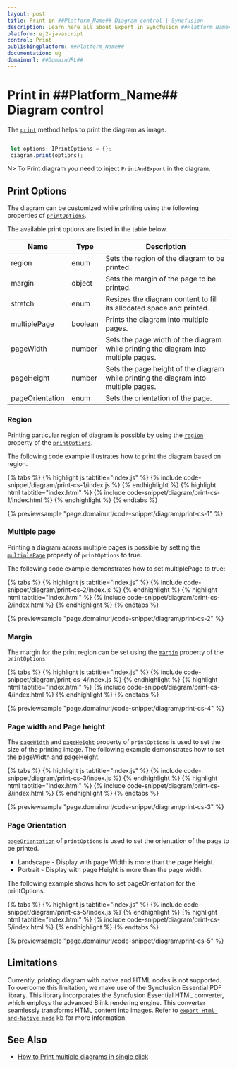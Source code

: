 ```yaml
---
layout: post
title: Print in ##Platform_Name## Diagram control | Syncfusion
description: Learn here all about Export in Syncfusion ##Platform_Name## Diagram control of Syncfusion Essential JS 2 and more.
platform: ej2-javascript
control: Print 
publishingplatform: ##Platform_Name##
documentation: ug
domainurl: ##DomainURL##
---
```


# Print in ##Platform_Name## Diagram control

The [`print`](../api/diagram#print) method helps to print the diagram as image.

```JavaScript

 let options: IPrintOptions = {};
 diagram.print(options);

```
N> To Print diagram you need to inject `PrintAndExport` in the diagram.

## Print Options

The diagram can be customized while printing using the following properties of [`printOptions`](../api/diagram/iPrintOptions/).

The available print options are listed in the table below.

| Name | Type | Description|
|-------- | -------- | -------- |
| region | enum | Sets the region of the diagram to be printed. |
| margin | object | Sets the margin of the page to be printed. |
| stretch| enum | Resizes the diagram content to fill its allocated space and printed.|
| multiplePage | boolean | Prints the diagram into multiple pages. |
| pageWidth | number | Sets the page width of the diagram while printing the diagram into multiple pages. |
| pageHeight| number | Sets the page height of the diagram while printing the diagram into multiple pages.|
| pageOrientation | enum | Sets the orientation of the page. |

### Region

Printing particular region of diagram is possible by using the [`region`](../api/diagram/iPrintOptions/#region) property of the [`printOptions`](../api/diagram/iPrintOptions/).

The following code example illustrates how to print the diagram based on region.

{% tabs %}
{% highlight js tabtitle="index.js" %}
{% include code-snippet/diagram/print-cs-1/index.js %}
{% endhighlight %}
{% highlight html tabtitle="index.html" %}
{% include code-snippet/diagram/print-cs-1/index.html %}
{% endhighlight %}
{% endtabs %}
        
{% previewsample "page.domainurl/code-snippet/diagram/print-cs-1" %}

### Multiple page

Printing a diagram across multiple pages is possible by setting the [`multiplePage`](../api/diagram/iPrintOptions/#multiplepage) property of `printOptions` to true.

The following code example demonstrates how to set multiplePage to true:

{% tabs %}
{% highlight js tabtitle="index.js" %}
{% include code-snippet/diagram/print-cs-2/index.js %}
{% endhighlight %}
{% highlight html tabtitle="index.html" %}
{% include code-snippet/diagram/print-cs-2/index.html %}
{% endhighlight %}
{% endtabs %}
        
{% previewsample "page.domainurl/code-snippet/diagram/print-cs-2" %}

### Margin

The margin for the print region can be set using the [`margin`](../api/diagram/iPrintOptions/#margin) property of the `printOptions`

{% tabs %}
{% highlight js tabtitle="index.js" %}
{% include code-snippet/diagram/print-cs-4/index.js %}
{% endhighlight %}
{% highlight html tabtitle="index.html" %}
{% include code-snippet/diagram/print-cs-4/index.html %}
{% endhighlight %}
{% endtabs %}
        
{% previewsample "page.domainurl/code-snippet/diagram/print-cs-4" %}

### Page width and Page height

The [`pageWidth`](../api/diagram/iPrintOptions/#pageheight) and [`pageHeight`](../api/diagram/iPrintOptions/#pagewidth) property of `printOptions` is used to set the size of the printing image. The following example demonstrates how to set the pageWidth and pageHeight.

{% tabs %}
{% highlight js tabtitle="index.js" %}
{% include code-snippet/diagram/print-cs-3/index.js %}
{% endhighlight %}
{% highlight html tabtitle="index.html" %}
{% include code-snippet/diagram/print-cs-3/index.html %}
{% endhighlight %}
{% endtabs %}
        
{% previewsample "page.domainurl/code-snippet/diagram/print-cs-3" %}

### Page Orientation

[`pageOrientation`](../api/diagram/iPrintOptions/#pageorientation) of `printOptions` is used to set the orientation of the page to be printed.

* Landscape - Display with page Width is more than the page Height.
* Portrait - Display with page Height is more than the page width.

The following example shows how to set pageOrientation for the printOptions.

{% tabs %}
{% highlight js tabtitle="index.js" %}
{% include code-snippet/diagram/print-cs-5/index.js %}
{% endhighlight %}
{% highlight html tabtitle="index.html" %}
{% include code-snippet/diagram/print-cs-5/index.html %}
{% endhighlight %}
{% endtabs %}
        
{% previewsample "page.domainurl/code-snippet/diagram/print-cs-5" %}


## Limitations


Currently, printing diagram with native and HTML nodes is not supported. To overcome this limitation, we make use of the Syncfusion Essential PDF library. This library incorporates the Syncfusion Essential HTML converter, which employs the advanced Blink rendering engine. This converter seamlessly transforms HTML content into images. Refer to [`export Html-and-Native node`](https://support.syncfusion.com/kb/article/14031/how-to-export-html-node-using-blink-rendering-in-javascript-diagram) kb for more information.


## See Also

* [How to Print multiple diagrams in single click](https://support.syncfusion.com/kb/article/15143/how-to-print-multiple-diagrams-in-a-single-shot-in-javascript)